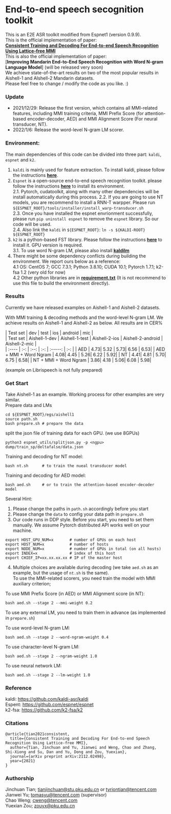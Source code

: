 # End-to-end speech secognition toolkit
This is an E2E ASR toolkit modified from Espnet1 (version 0.9.9).  
This is the official implementation of paper:  
[**Consistent Training and Decoding For End-to-end Speech Recognition Using Lattice-free MMI**](https://arxiv.org/abs/2112.02498)  
This is also the official implementation of paper:  
[**Improving Mandarin End-to-End Speech Recognition with Word N-gram Language Model**] (will be released very soon)  
We achieve state-of-the-art results on two of the most popular results in Aishell-1 and AIshell-2 Mandarin datasets.  
Please feel free to change / modify the code as you like. :)
### Update
- 2021/12/29: Release the first version, which contains all MMI-related features, including MMI training criteria, MMI Prefix Score (for attention-based encoder-decoder, AED) and MMI Alignment Score (For neural transducer, NT).
- 2022/1/6: Release the word-level N-gram LM scorer.
### Environment:
The main dependencies of this code can be divided into three part: `kaldi`, `espnet` and `k2`.  
1. `kaldi` is mainly used for feature extraction. To install kaldi, please follow the instructions [**here**](https://github.com/kaldi-asr/kaldi).
2. `Espnet` is a open-source end-to-end speech recognition toolkit. please follow the instructions [**here**](https://github.com/espnet/espnet) to install its environment.  
    2.1. Pytorch, cudatoolkit, along with many other dependencies will be install automatically during this process.
    2.2. If you are going to use NT models, you are recommend to install a RNN-T warpper. Please run `${ESPNET_ROOT}/tools/installer/install_warp-transducer.sh`  
    2.3. Once you have installed the espnet envrionment successfully, please run `pip uninstall espnet` to remove the `espnet` library. So our code will be used.  
    2.4. Also link the `kaldi` in `${ESPNET_ROOT}`: `ln -s ${KALDI-ROOT} ${ESPNET_ROOT}`
3. `k2` is a python-based FST library. Please follow the instructions [**here**](https://github.com/k2-fsa/k2) to install it. GPU version is required.  
    3.1. To use word N-gram LM, please also install [**kaldilm**](https://github.com/csukuangfj/kaldilm)
4. There might be some dependency conflicts during building the environment. We report ours below as a reference:  
    4.1 OS: CentOS 7; GCC 7.3.1; Python 3.8.10; CUDA 10.1; Pytorch 1.7.1; k2-fsa 1.2 (very old for now)  
    4.2 Other python libraries are in [**requirement.txt**](https://github.com/jctian98/e2e_lfmmi/blob/master/requirement.txt) (It is not recommend to use this file to build the environment directly).
### Results
Currently we have released examples on Aishell-1 and Aishell-2 datasets.  

With MMI training & decoding methods and the word-level N-gram LM. We achieve results on Aishell-1 and Aishell-2 as below. All results are in CER%

|  Test set                      | dev | test | ios | android | mic |  
|  Test set                      | Aishell-1-dev | Aishell-1-test | Aishell-2-ios | Aishell-2-android | Aishell-2-mic |  
|  :----                         | :-: | :--: | :-: | :-----: | :-: |
| AED                            | 4.73| 5.32  | 5.73| 6.56    | 6.53| 
| AED + MMI + Word Ngram         | 4.08| 4.45 | 5.26| 6.22    | 5.92|
| NT                             | 4.41| 4.81 | 5.70| 6.75    | 6.58|
| NT + MMI + Word Ngram          | 3.86| 4.18 | 5.06| 6.08    | 5.98|
 
(example on Librispeech is not fully prepared)
### Get Start
Take Aishell-1 as an example. Working process for other examples are very similar.  
Prepare data and LMs
```
cd ${ESPNET_ROOT}/egs/aishell1
source path.sh
bash prepare.sh # prepare the data
```
split the json file of training data for each GPU. (we use 8GPUs)
```
python3 espnet_utils/splitjson.py -p <ngpu> dump/train_sp/deltafalse/data.json
```
Training and decoding for NT model:
```
bash nt.sh      # to train the nueal transducer model
```
Training and decoding for AED model:
```
bash aed.sh     # or to train the attention-based encoder-decoder model
```
Several Hint:
1. Please change the paths in `path.sh` accordingly before you start
2. Please change the `data` to config your data path in `prepare.sh`
3. Our code runs in DDP style. Before you start, you need to set them manually. We assume Pytorch distributed API works well on your machine.  
```
export HOST_GPU_NUM=x       # number of GPUs on each host
export HOST_NUM=x           # number of hosts
export NODE_NUM=x           # number of GPUs in total (on all hosts)
export INDEX=x              # index of this host
export CHIEF_IP=xx.xx.xx.xx # IP of the master host
```
4. Multiple choices are available during decoding (we take `aed.sh` as an example, but the usage of `nt.sh` is the same).  
   To use the MMI-related scorers, you need train the model with MMI auxiliary criterion;  
   
  To use MMI Prefix Score (in AED) or MMI Alignment score (in NT):
  ```
  bash aed.sh --stage 2 --mmi-weight 0.2
  ```
  
  To use any external LM, you need to train them in advance (as implemented in `prepare.sh`)  
  
  To use word-level N-gram LM:
  ```
  bash aed.sh --stage 2 --word-ngram-weight 0.4
  ```
  To use character-level N-gram LM:
  ```
  bash aed.sh --stage 2 --ngram-weight 1.0
  ```
  To use neural network LM:
  ```
  bash aed.sh --stage 2 --lm-weight 1.0
  ```
### Reference
kaldi: https://github.com/kaldi-asr/kaldi  
Espent: https://github.com/espnet/espnet  
k2-fsa: https://github.com/k2-fsa/k2  
### Citations
```
@article{tian2021consistent,  
  title={Consistent Training and Decoding For End-to-end Speech Recognition Using Lattice-free MMI},  
  author={Tian, Jinchuan and Yu, Jianwei and Weng, Chao and Zhang, Shi-Xiong and Su, Dan and Yu, Dong and Zou, Yuexian},  
  journal={arXiv preprint arXiv:2112.02498},  
  year={2021}  
}  
```
### Authorship
Jinchuan Tian;  tianjinchuan@stu.pku.edu.cn or tyriontian@tencent.com  
Jianwei Yu; tomasyu@tencent.com (supervisor)  
Chao Weng; cweng@tencent.com  
Yuexian Zou; zouyx@pku.edu.cn
